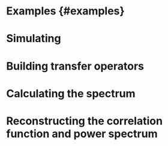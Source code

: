 Examples                       {#examples}
========

Simulating
==========

Building transfer operators
===========================

Calculating the spectrum
========================

Reconstructing the correlation function and power spectrum
==========================================================